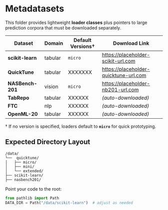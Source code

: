 # Metadatasets

This folder provides lightweight **loader classes** plus pointers to large prediction corpora that must be downloaded separately.

| Dataset | Domain | Default Versions† | Download Link |
|---------|--------|------------------|---------------|
| **scikit-learn** | tabular | `micro` | <https://placeholder-scikit-url.com> |
| **QuickTune** | tabular | XXXXXXX | <https://placeholder-quicktune-url.com> |
| **NASBench-201** | vision | `micro` | <https://placeholder-nb201-url.com> |
| **TabRepo** | tabular | XXXXXX | *(auto-downloaded)*  |
| **FTC** | nlp | XXXXXX | *(auto-downloaded)* |
| **OpenML-20** | tabular | XXXXXX | *(auto-downloaded)* |

† If no version is specified, loaders default to **`micro`** for quick prototyping.


## Expected Directory Layout
```text
/data/
└──  quicktune/
│   ├── micro/
│   ├── mini/
│   └── extended/
├── scikit-learn/
├── nasbench201/
```

Point your code to the root:
```python
from pathlib import Path
DATA_DIR = Path("/data/scikit-learn")  # adjust as needed
```
